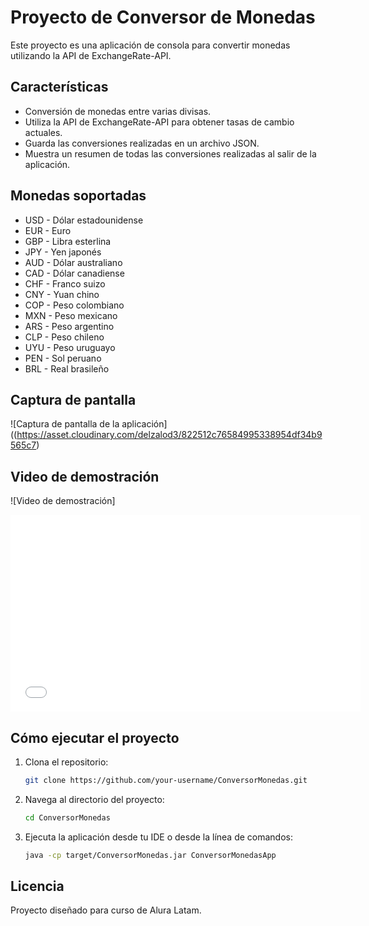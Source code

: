 # Proyecto de Conversor de Monedas

Este proyecto es una aplicación de consola para convertir monedas utilizando la API de ExchangeRate-API.

## Características

- Conversión de monedas entre varias divisas.
- Utiliza la API de ExchangeRate-API para obtener tasas de cambio actuales.
- Guarda las conversiones realizadas en un archivo JSON.
- Muestra un resumen de todas las conversiones realizadas al salir de la aplicación.

## Monedas soportadas

- USD - Dólar estadounidense
- EUR - Euro
- GBP - Libra esterlina
- JPY - Yen japonés
- AUD - Dólar australiano
- CAD - Dólar canadiense
- CHF - Franco suizo
- CNY - Yuan chino
- COP - Peso colombiano
- MXN - Peso mexicano
- ARS - Peso argentino
- CLP - Peso chileno
- UYU - Peso uruguayo
- PEN - Sol peruano
- BRL - Real brasileño

## Captura de pantalla

![Captura de pantalla de la aplicación]((https://asset.cloudinary.com/delzalod3/822512c76584995338954df34b9565c7)

## Video de demostración

![Video de demostración]
<iframe width="560" height="315" src="(https://www.youtube.com/watch?v=aoT6PODeMzk&feature=youtu.be)" frameborder="0" allow="accelerometer; autoplay; encrypted-media; gyroscope; picture-in-picture" allowfullscreen></iframe>


## Cómo ejecutar el proyecto

1. Clona el repositorio:
    ```sh
    git clone https://github.com/your-username/ConversorMonedas.git
    ```

2. Navega al directorio del proyecto:
    ```sh
    cd ConversorMonedas
    ```

3. Ejecuta la aplicación desde tu IDE o desde la línea de comandos:
    ```sh
    java -cp target/ConversorMonedas.jar ConversorMonedasApp
    ```



## Licencia

Proyecto diseñado para curso de Alura Latam.


